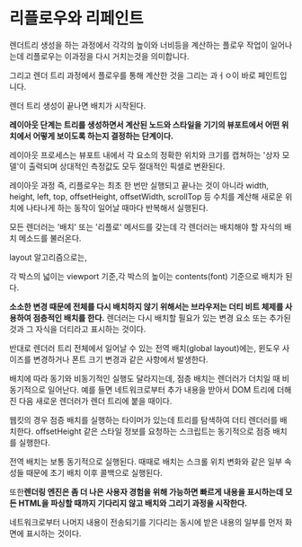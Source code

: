 # 리플로우와 리페인트

렌더트리 생성을 하는 과정에서 각각의 높이와 너비등을 계산하는 플로우 작업이 일어나는데 리플로우는 이과정을 다시 거치는것을 의미합니다.

그리고 렌더 트리 과정에서 플로우를 통해 계산한 것을 그리는 과ㅓㅇ이 바로 페인트입니다.

렌더 트리 생성이 끝나면 배치가 시작된다.

**레이아웃 단계는 트리를 생성하면서 계산된 노드와 스타일을 기기의 뷰포트에서 어떤 위치에서 어떻게 보이도록 하는지 결정하는 단계이다.**

레이아웃 프로세스는 뷰포트 내에서 각 요소의 정확한 위치와 크기를 캡쳐하는 '상자 모델'이 출력되며 상대적인 측정값도 모두 절대적인 픽셀로 변환된다.

레이아웃 과정 즉, 리플로우는 최초 한 번만 실행되고 끝나는 것이 아니라 width, height, left, top, offsetHeight, offsetWidth, scrollTop 등 수치를 계산해 새로운 위치에 나타나게 하는 동작이 일어날 때마다 반복해서 실행된다.

모든 렌더러는 '배치' 또는 '리플로' 메서드를 갖는데 각 렌더러는 배치해야 할 자식의 배치 메소드를 불러온다.

layout 알고리즘으로는,

각 박스의 넓이는 viewport 기준,각 박스의 높이는 contents(font) 기준으로 배치가 된다.

**소소한 변경 때문에 전체를 다시 배치하지 않기 위해서는 브라우저는 더티 비트 체제를 사용하여 점층적인 배치를 한다.** 렌더러는 다시 배치할 필요가 있는 변경 요소 또는 추가된 것과 그 자식을 더티라고 표시하는 것이다.

반대로 렌더러 트리 전체에서 일어날 수 있는 전역 배치(global layout)에는, 윈도우 사이즈를 변경하거나 폰트 크기 변경과 같은 사항에서 발생한다.

배치에 따라 동기와 비동기적인 실행도 달라지는데, 점층 배치는 렌더러가 더치일 때 비동기적으로 일어난다. 예를 들면 네트워크로부터 추가 내용을 받아서 DOM 트리에 더해진 다음 새로운 렌더러가 렌더 트리에 붙을 때이다.

웹킷의 경우 점증 배치를 실행하는 타이머가 있는데 트리를 탐색하여 더티 렌더러를 배치한다. offsetHeight 같은 스타일 정보를 요청하는 스크립트는 동기적으로 점증 배치를 실행한다.

전역 배치는 보통 동기적으로 실행된다. 때때로 배치는 스크롤 위치 변화와 같은 일부 속성들 때문에 초기 배치 이후 콜백으로 실행된다.

또한**렌더링 엔진은 좀 더 나은 사용자 경험을 위해 가능하면 빠르게 내용을 표시하는데 모든 HTML을 파싱할 때까지 기다리지 않고 배치와 그리기 과정을 시작한다.**

네트워크로부터 나머지 내용이 전송되기를 기다리는 동시에 받은 내용의 일부를 먼저 화면에 표시하는 것이다.
